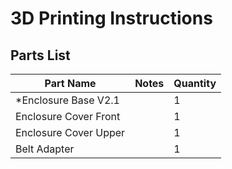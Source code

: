 # 3D Printing Instructions

## Parts List

| Part Name                | Notes                     | Quantity |
|--------------------------|---------------------------|----------|
| *Enclosure Base V2.1     |                           | 1        |
| Enclosure Cover Front    |                           | 1        |
| Enclosure Cover Upper    |                           | 1        |
| Belt Adapter             |                           | 1        |
